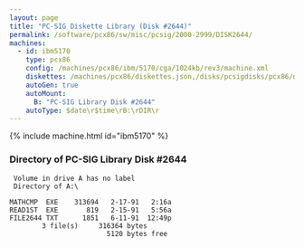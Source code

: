 ```yaml
---
layout: page
title: "PC-SIG Diskette Library (Disk #2644)"
permalink: /software/pcx86/sw/misc/pcsig/2000-2999/DISK2644/
machines:
  - id: ibm5170
    type: pcx86
    config: /machines/pcx86/ibm/5170/cga/1024kb/rev3/machine.xml
    diskettes: /machines/pcx86/diskettes.json,/disks/pcsigdisks/pcx86/diskettes.json
    autoGen: true
    autoMount:
      B: "PC-SIG Library Disk #2644"
    autoType: $date\r$time\rB:\rDIR\r
---
```


{% include machine.html id="ibm5170" %}

### Directory of PC-SIG Library Disk #2644

     Volume in drive A has no label
     Directory of A:\

    MATHCMP  EXE    313694   2-17-91   2:16a
    READ1ST  EXE       819   2-15-91   5:56a
    FILE2644 TXT      1851   6-11-91  12:49p
            3 file(s)     316364 bytes
                            5120 bytes free
